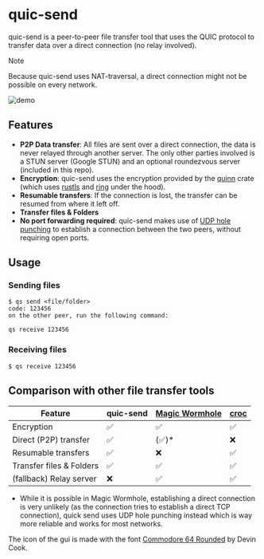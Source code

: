 # quic-send

quic-send is a peer-to-peer file transfer tool that uses the QUIC protocol to transfer data over a direct connection (no relay involved).

> [!NOTE]
> Because quic-send uses NAT-traversal, a direct connection might not be possible on every network. 

![demo](https://github.com/user-attachments/assets/4e3e648e-a3c5-495e-ae0e-4447b2ccfed8)

## Features
- **P2P Data transfer**: All files are sent over a direct connection, the data is never relayed through another server. The only other parties
involved is a STUN server (Google STUN) and an optional roundezvous server (included in this repo).
- **Encryption**: quic-send uses the encryption provided by the [quinn](https://crates.io/crates/quinn) crate (which uses [rustls](https://crates.io/crates/rustls) and [ring](https://crates.io/crates/ring) under the hood).
- **Resumable transfers**: If the connection is lost, the transfer can be resumed from where it left off.
- **Transfer files & Folders**
- **No port forwarding required**: quic-send makes use of [UDP hole punching](https://en.wikipedia.org/wiki/UDP_hole_punching) to establish a connection between the two peers, without requiring open ports.

## Usage

### Sending files

```
$ qs send <file/folder>
code: 123456
on the other peer, run the following command:

qs receive 123456
```

### Receiving files

```
$ qs receive 123456
```


## Comparison with other file transfer tools
| Feature | quic-send | [Magic Wormhole](https://github.com/magic-wormhole/magic-wormhole) | [croc](https://github.com/schollz/croc) |
|---------|-----------|--------------------------------------------------------------------|-----------------------------------------|
| Encryption | ✅ | ✅ | ✅ |
| Direct (P2P) transfer  | ✅ | (✅)* | ❌ |
| Resumable transfers | ✅ | ❌ | ✅ |
| Transfer files & Folders | ✅ | ✅ | ✅ |
| (fallback) Relay server | ❌ | ✅ | ✅ |


* While it is possible in Magic Wormhole, establishing a direct connection is very unlikely (as the connection tries to establish a direct TCP connection), quick send uses UDP hole punching instead which is way more reliable and works for most networks.

The icon of the gui is made with the font [Commodore 64 Rounded](https://online-fonts.com/fonts/commodore-64-rounded) by Devin Cook.